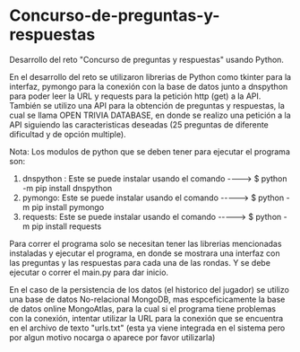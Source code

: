 # Concurso-de-preguntas-y-respuestas
Desarrollo del reto "Concurso de preguntas y respuestas" usando Python.

En el desarrollo del reto se utilizaron librerias de Python como tkinter para la interfaz, pymongo para la conexión con la base de datos junto a dnspython para poder leer la URL y requests para la petición http (get) a la API. También se utilizo una API para la obtención de preguntas y respuestas, la cual se llama OPEN TRIVIA DATABASE, en donde se realizo una petición a la API siguiendo las caracteristicas deseadas (25 preguntas de diferente dificultad y de opción multiple).

Nota:
Los modulos de python que se deben tener para ejecutar el programa son:
1. dnspython : Este se puede instalar usando el comando ----> $ python -m pip install dnspython
2. pymongo: Este se puede instalar usando el comando -----> $ python -m pip install pymongo
3. requests: Este se puede instalar usando el comando -----> $ python -m pip install requests

Para correr el programa solo se necesitan tener las librerias mencionadas instaladas y ejecutar el programa, en donde se mostrara una interfaz con las preguntas y las respuestas
para cada una de las rondas. Y se debe ejecutar o correr el main.py para dar inicio.

En el caso de la persistencia de los datos (el historico del jugador) se utilizo una base de datos No-relacional MongoDB, mas espceficicamente la base de datos online MongoAtlas,
para la cual si el programa tiene problemas con la conexión, intentar utilizar la URL para la conexión que se encuentra en el archivo de texto "urls.txt" (esta ya viene integrada en el sistema pero por algun motivo nocarga o aparece por favor utilizarla)
